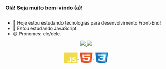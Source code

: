 ### Olá! Seja muito bem-vindo (a)!
##

- 🔭 Hoje estou estudando tecnologias para desenvolvimento Front-End!
- 🌱 Estou estudando JavaScript.
- 😄 Pronomes: ele/dele.

<div align="center">
  <a href="https://github.com/Victor-Olimpio">
  <img height="170em" src="https://github-readme-stats.vercel.app/api?username=Victor-Olimpio&show_icons=true&theme=cobalt&include_all_commits=true&count_private=true"/>
  <img height="170em" src="https://github-readme-stats.vercel.app/api/top-langs/?username=Victor-Olimpio&layout=compact&langs_count=7&theme=cobalt"/>
</div>
  <div align="center" style="display: inline_block"><br>
  <img align="center" alt="Rafa-Js" height="35" width="45" src="https://raw.githubusercontent.com/devicons/devicon/master/icons/javascript/javascript-plain.svg">
  <img align="center" alt="Rafa-HTML" height="35" width="45" src="https://raw.githubusercontent.com/devicons/devicon/master/icons/html5/html5-original.svg">
  <img align="center" alt="Rafa-CSS" height="35" width="45" src="https://raw.githubusercontent.com/devicons/devicon/master/icons/css3/css3-original.svg">
</div>
